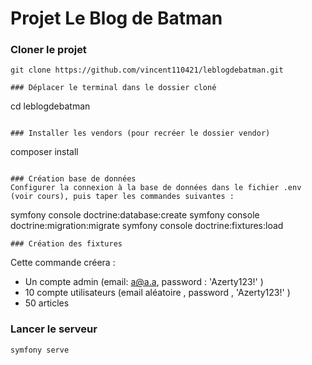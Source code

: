 # Projet Le Blog de Batman

### Cloner le projet

```
git clone https://github.com/vincent110421/leblogdebatman.git

### Déplacer le terminal dans le dossier cloné
```
cd leblogdebatman
```

### Installer les vendors (pour recréer le dossier vendor)
```
composer install
```

### Création base de données
Configurer la connexion à la base de données dans le fichier .env (voir cours), puis taper les commandes suivantes :
```
symfony console doctrine:database:create
symfony console doctrine:migration:migrate
symfony console doctrine:fixtures:load
``` 
### Création des fixtures
```
Cette commande créera :
* Un compte admin (email: a@a.a, password : 'Azerty123!' )
* 10 compte utilisateurs (email aléatoire , password , 'Azerty123!' )
* 50 articles
### Lancer le serveur
```
symfony serve
```